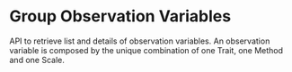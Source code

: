 # Group Observation Variables

API to retrieve list and details of observation variables. An observation variable is composed by the unique combination of one Trait, one Method and one Scale.
